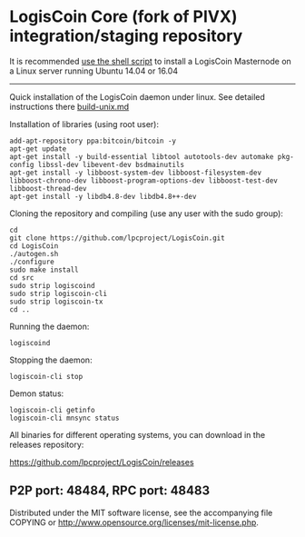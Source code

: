 LogisCoin Core (fork of PIVX) integration/staging repository
======================================


It is recommended [use the shell script](https://github.com/lgscproject/lgsinstall) to install a LogisCoin Masternode on a Linux server running Ubuntu 14.04 or 16.04

***

Quick installation of the LogisCoin daemon under linux. See detailed instructions there [build-unix.md](build-unix.md)

Installation of libraries (using root user):

    add-apt-repository ppa:bitcoin/bitcoin -y
    apt-get update
    apt-get install -y build-essential libtool autotools-dev automake pkg-config libssl-dev libevent-dev bsdmainutils
    apt-get install -y libboost-system-dev libboost-filesystem-dev libboost-chrono-dev libboost-program-options-dev libboost-test-dev libboost-thread-dev
    apt-get install -y libdb4.8-dev libdb4.8++-dev

Cloning the repository and compiling (use any user with the sudo group):

    cd
    git clone https://github.com/lpcproject/LogisCoin.git
    cd LogisCoin
    ./autogen.sh
    ./configure
    sudo make install
    cd src
    sudo strip logiscoind
    sudo strip logiscoin-cli
    sudo strip logiscoin-tx
    cd ..

Running the daemon:

    logiscoind 

Stopping the daemon:

    logiscoin-cli stop

Demon status:

    logiscoin-cli getinfo
    logiscoin-cli mnsync status

All binaries for different operating systems, you can download in the releases repository:

https://github.com/lpcproject/LogisCoin/releases

P2P port: 48484, RPC port: 48483
-
Distributed under the MIT software license, see the accompanying file COPYING or http://www.opensource.org/licenses/mit-license.php.
